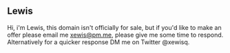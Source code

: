## Lewis

Hi, i'm Lewis, this domain isn't officially for sale, but if you'd like to make an offer please email me xewis@pm.me, please give me some time to respond. Alternatively for a quicker response DM me on Twitter @xewisq.

